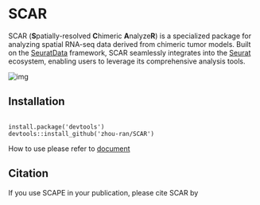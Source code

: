 # SCAR

SCAR (**S**patially-resolved **C**himeric **A**nalyze**R**) is a specialized package for analyzing spatial RNA-seq data derived from chimeric tumor models. Built on the [SeuratData](https://github.com/satijalab/seurat-data) framework, SCAR seamlessly integrates into the [Seurat](https://github.com/satijalab/seurat) ecosystem, enabling users to leverage its comprehensive analysis tools.

![img](https://github.com/zhou-ran/SCAR/tree/main/document/ci.png)
## Installation


```

install.package('devtools')
devtools::install_github('zhou-ran/SCAR')

```

How to use please refer to [document](https://github.com/zhou-ran/SCAR/tree/main/document)


## Citation


If you use SCAPE in your publication, please cite SCAR by


